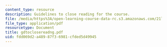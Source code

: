 ```yaml
---
content_type: resource
description: Guidelines to close reading for the course.
file: /media/https%3A/open-learning-course-data-rc.s3.amazonaws.com/21l-488-contemporary-literature-literature-development-and-human-rights-spring-2008/fdd069d2a48987f36981cfded5d49945_gdtoclosereadng.pdf
file_type: application/pdf
resourcetype: Document
title: gdtoclosereadng.pdf
uid: fdd069d2-a489-87f3-6981-cfded5d49945
---
```

